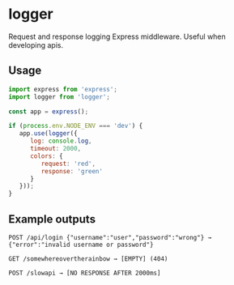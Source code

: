 # logger

Request and response logging Express middleware. Useful when developing apis.

## Usage
```js
import express from 'express';
import logger from 'logger';

const app = express();

if (process.env.NODE_ENV === 'dev') {
   app.use(logger({
      log: console.log,
      timeout: 2000,
      colors: {
         request: 'red',
         response: 'green'
      }
   }));
}
```

## Example outputs

```
POST /api/login {"username":"user","password":"wrong"} → {"error":"invalid username or password"}
```

```
GET /somewhereovertherainbow → [EMPTY] (404)
```

```
POST /slowapi → [NO RESPONSE AFTER 2000ms]
```
